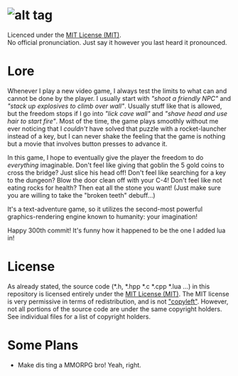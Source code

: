 ![alt tag](http://naftoreiclag.github.io/libirid_vector.svg "Libirid")
=======================
Licenced under the [MIT License (MIT)](http://opensource.org/licenses/mit-license.html).  
No official pronunciation. Just say it however you last heard it pronounced.

Lore
=======================
Whenever I play a new video game, I always test the limits to what can and cannot be done by the player. I usually start with *"shoot a friendly NPC"* and *"stack up explosives to climb over wall"*. Usually stuff like that is allowed, but the freedom stops if I go into *"lick cave wall"* and *"shave head and use hair to start fire"*. Most of the time, the game plays smoothly without me ever noticing that I *couldn't* have solved that puzzle with a rocket-launcher instead of a key, but I can never shake the feeling that the game is nothing but a movie that involves button presses to advance it.

In this game, I hope to eventually give the player the freedom to do *everything* imaginable. Don't feel like giving that goblin the 5 gold coins to cross the bridge? Just slice his head off! Don't feel like searching for a key to the dungeon? Blow the door clean off with your C-4! Don't feel like not eating rocks for health? Then eat all the stone you want! (Just make sure you are willing to take the "broken teeth" debuff...)

It's a text-adventure game, so it utilizes the second-most powerful graphics-rendering engine known to humanity: your imagination!

Happy 300th commit! It's funny how it happened to be the one I added lua in!

License
=======================
As already stated, the source code (*.h, *.hpp *.c *.cpp *.lua ...) in this repository is licensed entirely under the [MIT License (MIT)](http://opensource.org/licenses/mit-license.html). The MIT license is very permissive in terms of redistribution, and is not ["copyleft"](http://www.gnu.org/copyleft/index.html). However, not all portions of the source code are under the same copyright holders. See individual files for a list of copyright holders.

Some Plans
=======================
* Make dis ting a MMORPG bro! Yeah, right.
